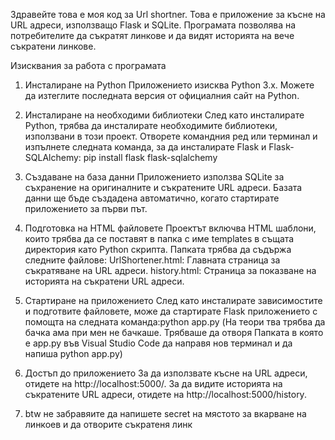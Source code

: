 Здравейте това е моя код за Url shortner.
Това е приложение за късне на URL адреси, използващо Flask и SQLite. Програмата позволява на потребителите да съкратят линкове и да видят историята на вече съкратени линкове.


Изисквания за работа с програмата
1. Инсталиране на Python
Приложението изисква Python 3.x. Можете да изтеглите последната версия от официалния сайт на Python.

2. Инсталиране на необходими библиотеки
След като инсталирате Python, трябва да инсталирате необходимите библиотеки, използвани в този проект. Отворете командния ред или терминал и изпълнете следната команда, за да инсталирате Flask и Flask-SQLAlchemy: pip install flask flask-sqlalchemy

3. Създаване на база данни
Приложението използва SQLite за съхранение на оригиналните и съкратените URL адреси. Базата данни ще бъде създадена автоматично, когато стартирате приложението за първи път.

4. Подготовка на HTML файловете
Проектът включва HTML шаблони, които трябва да се поставят в папка с име templates в същата директория като Python скрипта. Папката трябва да съдържа следните файлове:
UrlShortener.html: Главната страница за съкратяване на URL адреси.
history.html: Страница за показване на историята на съкратени URL адреси.

5. Стартиране на приложението
След като инсталирате зависимостите и подготвите файловете, може да стартирате Flask приложението с помощта на следната команда:python app.py
(На теори тва трябва да бачка ама при мен не бачкаше. Трябваше да отворя Папката в която е app.py във Visual Studio Code да направя нов терминал и да напиша python app.py)
 
6. Достъп до приложението
За да използвате късне на URL адреси, отидете на http://localhost:5000/.
За да видите историята на съкратените URL адреси, отидете на http://localhost:5000/history.

7. btw не забравяите да напишете secret на мястото за вкарване на линкоев и да отворите съкратеня линк
